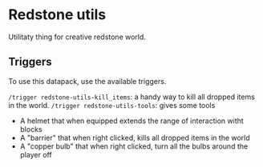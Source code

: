 # Redstone utils

Utilitaty thing for creative redstone world.

## Triggers

To use this datapack, use the available triggers.

`/trigger redstone-utils-kill_items`: a handy way to kill all dropped items in the world.
`/trigger redstone-utils-tools`: gives some tools

- A helmet that when equipped extends the range of interaction witht blocks
- A "barrier" that when right clicked, kills all dropped items in the world
- A "copper bulb" that when right clicked, turn all the bulbs around the player off
